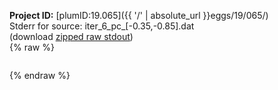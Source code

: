 **Project ID:** [plumID:19.065]({{ '/' | absolute_url }}eggs/19/065/)  
Stderr for source:  iter_6_pc_[-0.35,-0.85].dat   
(download [zipped raw stdout](iter_6_pc_[-0.35,-0.85].dat.plumed.stdout.txt.zip))  
{% raw %}
<pre>
</pre>
{% endraw %}
